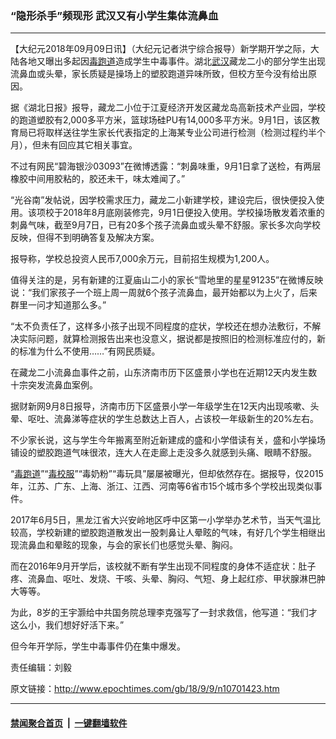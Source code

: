 ### “隐形杀手”频现形 武汉又有小学生集体流鼻血
------------------------

<p>【大纪元2018年09月09日讯】（大纪元记者洪宁综合报导）新学期开学之际，大陆各地又曝出多起因<a href="http://www.epochtimes.com/gb/tag/%E6%AF%92%E8%B7%91%E9%81%93.html">毒跑道</a>造成学生中毒事件。湖北<a href="http://www.epochtimes.com/gb/tag/%E6%AD%A6%E6%B1%89.html">武汉</a>藏龙二小的部分学生出现流鼻血或头晕，家长质疑是操场上的塑胶跑道异味所致，但校方至今没有给出原因。</p>
<p>据《湖北日报》报导，藏龙二小位于江夏经济开发区藏龙岛高新技术产业园，学校的跑道塑胶有2,000多平方米，篮球场硅PU有14,000多平方米。9月1日，该区教育局已将取样送往学生家长代表指定的上海某专业公司进行检测（检测过程约半个月），但未有回应其它相关事宜。</p>
<p>不过有网民“碧海银沙03093”在微博透露：“刺鼻味重，9月1日拿了送检，有两层橡胶中间用胶粘的，胶还未干，味太难闻了。”</p>
<p>“光谷南”发帖说，因学校需求压力，藏龙二小新建学校，建设完后，很快便投入使用。该项校于2018年8月底刚装修完，9月1日便投入使用。学校操场散发着浓重的刺鼻气味，截至9月7日，已有20多个孩子流鼻血或头晕不舒服。家长多次向学校反映，但得不到明确答复及解决方案。</p>
<p>报导称，学校总投资人民币7,000余万元，目前招生规模为1,200人。</p>
<p>值得关注的是，另有新建的江夏庙山二小的家长“雪地里的星星91235”在微博反映说：“我们家孩子一个班上周一周就6个孩子流鼻血，最开始都以为上火了，后来群里一问才知道那么多。”</p>
<p>“太不负责任了，这样多小孩子出现不同程度的症状，学校还在想办法敷衍，不解决实际问题，就算检测报告出来也没意义，据说都是按照旧的检测标准应付的，新的标准为什么不使用……”有网民质疑。</p>
<p>在藏龙二小流鼻血事件之前，山东济南市历下区盛景小学也在近期12天内发生数十宗突发流鼻血案例。</p>
<p>据财新网9月8日报导，济南市历下区盛景小学一年级学生在12天内出现咳嗽、头晕、呕吐、流鼻涕等症状的学生总数达上百人，占该校一年级新生的20%左右。</p>
<p>不少家长说，这与学生今年搬离至附近新建成的盛和小学借读有关，盛和小学操场铺设的塑胶跑道气味很浓，连大人在走廊上走没多久就感到头痛、眼睛不舒服。</p>
<p>“<a href="http://www.epochtimes.com/gb/tag/%E6%AF%92%E8%B7%91%E9%81%93.html">毒跑道</a>”“<a href="http://www.epochtimes.com/gb/tag/%E6%AF%92%E6%A0%A1%E6%9C%8D.html">毒校服</a>”“毒奶粉”“毒玩具”屡屡被曝光，但却依然存在。据报导，仅2015年，江苏、广东、上海、浙江、江西、河南等6省市15个城市多个学校出现类似事件。</p>
<p>2017年6月5日，黑龙江省大兴安岭地区呼中区第一小学举办艺术节，当天气温比较高，学校新建的塑胶跑道散发出一股刺鼻让人晕眩的气味，有好几个学生相继出现流鼻血和晕眩的现象，与会的家长们也感觉头晕、胸闷。</p>
<p>而在2016年9月开学后，该校就不断有学生出现不同程度的身体不适症状：肚子疼、流鼻血、呕吐、发烧、干咳、头晕、胸闷、气短、身上起红疹、甲状腺淋巴肿大等等。</p>
<p>为此，8岁的王宇灏给中共国务院总理李克强写了一封求救信，他写道：“我们才这么小，我们想好好活下来。”</p>
<p>但今年开学际，学生中毒事件仍在集中爆发。</p>
<p>责任编辑：刘毅</p>

原文链接：http://www.epochtimes.com/gb/18/9/9/n10701423.htm


------------------------
#### [禁闻聚合首页](https://github.com/gfw-breaker/banned-news/blob/master/README.md) &nbsp;|&nbsp;  [一键翻墙软件](https://github.com/gfw-breaker/nogfw/blob/master/README.md)